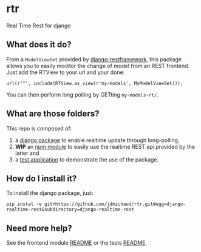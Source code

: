 # rtr

Real Time Rest for django

## What does it do?

From a `ModelViewSet` provided by [django-restframework](http://www.django-rest-framework.org/), this package allows you to easily moditor the change of model from an REST frontend. Just add the RTView to your url and your done:
```
url(r'^', include(RTView.as_view(r'my-models', MyModelViewSet))),
```

You can then perform long polling by GETting `my-models-rt/`.

## What are those folders?

This repo is composed of:

1. a [django package](django-realtime-rest/README.md) to enable realtime update through long-polling,
2. **WIP** an [npm module](realtime-rest/README.md) to easily use the realtime REST api provided by the latter and
3. a [test application](django-realtime-rest-test/README.md) to demonstrate the use of the package.

## How do I install it?

To install the django package, just:
```
pip instal -e git+https://github.com/jdmichaud/rtr.git#egg=django-realtime-rest&subdirectory=django-realtime-rest
```

## Need more help?

See the frontend module [README](realtime-rest/README.md) or the tests [README](django-realtime-rest-test/README.md).
